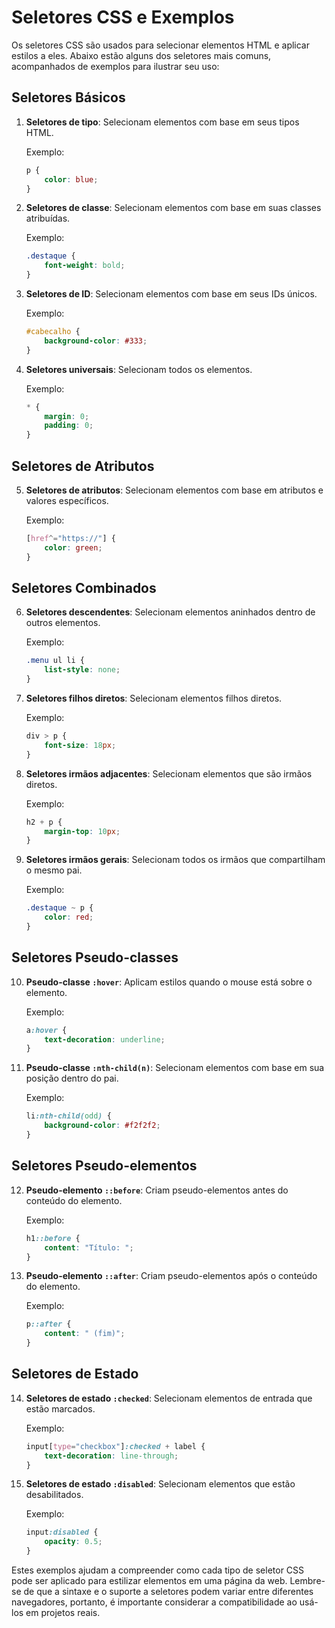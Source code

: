 # Seletores CSS e Exemplos

Os seletores CSS são usados para selecionar elementos HTML e aplicar estilos a eles. Abaixo estão alguns dos seletores mais comuns, acompanhados de exemplos para ilustrar seu uso:

## Seletores Básicos

1. **Seletores de tipo**: Selecionam elementos com base em seus tipos HTML.

   Exemplo:
   ```css
   p {
       color: blue;
   }
   ```

2. **Seletores de classe**: Selecionam elementos com base em suas classes atribuídas.

   Exemplo:
   ```css
   .destaque {
       font-weight: bold;
   }
   ```

3. **Seletores de ID**: Selecionam elementos com base em seus IDs únicos.

   Exemplo:
   ```css
   #cabecalho {
       background-color: #333;
   }
   ```

4. **Seletores universais**: Selecionam todos os elementos.

   Exemplo:
   ```css
   * {
       margin: 0;
       padding: 0;
   }
   ```

## Seletores de Atributos

5. **Seletores de atributos**: Selecionam elementos com base em atributos e valores específicos.

   Exemplo:
   ```css
   [href^="https://"] {
       color: green;
   }
   ```

## Seletores Combinados

6. **Seletores descendentes**: Selecionam elementos aninhados dentro de outros elementos.

   Exemplo:
   ```css
   .menu ul li {
       list-style: none;
   }
   ```

7. **Seletores filhos diretos**: Selecionam elementos filhos diretos.

   Exemplo:
   ```css
   div > p {
       font-size: 18px;
   }
   ```

8. **Seletores irmãos adjacentes**: Selecionam elementos que são irmãos diretos.

   Exemplo:
   ```css
   h2 + p {
       margin-top: 10px;
   }
   ```

9. **Seletores irmãos gerais**: Selecionam todos os irmãos que compartilham o mesmo pai.

   Exemplo:
   ```css
   .destaque ~ p {
       color: red;
   }
   ```

## Seletores Pseudo-classes

10. **Pseudo-classe `:hover`**: Aplicam estilos quando o mouse está sobre o elemento.

    Exemplo:
    ```css
    a:hover {
        text-decoration: underline;
    }
    ```

11. **Pseudo-classe `:nth-child(n)`**: Selecionam elementos com base em sua posição dentro do pai.

    Exemplo:
    ```css
    li:nth-child(odd) {
        background-color: #f2f2f2;
    }
    ```

## Seletores Pseudo-elementos

12. **Pseudo-elemento `::before`**: Criam pseudo-elementos antes do conteúdo do elemento.

    Exemplo:
    ```css
    h1::before {
        content: "Título: ";
    }
    ```

13. **Pseudo-elemento `::after`**: Criam pseudo-elementos após o conteúdo do elemento.

    Exemplo:
    ```css
    p::after {
        content: " (fim)";
    }
    ```

## Seletores de Estado

14. **Seletores de estado `:checked`**: Selecionam elementos de entrada que estão marcados.

    Exemplo:
    ```css
    input[type="checkbox"]:checked + label {
        text-decoration: line-through;
    }
    ```

15. **Seletores de estado `:disabled`**: Selecionam elementos que estão desabilitados.

    Exemplo:
    ```css
    input:disabled {
        opacity: 0.5;
    }
    ```

Estes exemplos ajudam a compreender como cada tipo de seletor CSS pode ser aplicado para estilizar elementos em uma página da web. Lembre-se de que a sintaxe e o suporte a seletores podem variar entre diferentes navegadores, portanto, é importante considerar a compatibilidade ao usá-los em projetos reais.